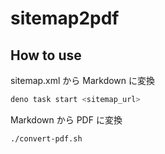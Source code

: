 # sitemap2pdf

## How to use

sitemap.xml から Markdown に変換

```bash
deno task start <sitemap_url>
```

Markdown から PDF に変換

```bash
./convert-pdf.sh
```
